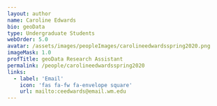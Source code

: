 ```yaml
---
layout: author
name: Caroline Edwards
bio: geoData
type: Undergraduate Students
webOrder: 5.0
avatar: /assets/images/peopleImages/carolineedwardsspring2020.png
imageMask: 1.0
profTitle: geoData Research Assistant
permalink: /people/carolineedwardsspring2020
links:
  - label: 'Email'
    icon: 'fas fa-fw fa-envelope square'
    url: mailto:ceedwards@email.wm.edu
---
```

